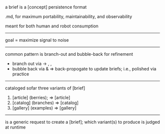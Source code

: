 a brief is a [concept] persistence format

.md, for maximum portability, maintainability, and observability

meant for both human and robot consumption

---

goal = maximize signal to noise

---

common pattern is branch-out and bubble-back for refinement
- branch out via <elaborate> -> <illustrate>, <cataloglize>, <articulate>
- bubble back via <triage> & <compress> => back-propogate to update briefs; i.e., polished via practice

---

cataloged sofar three variants of [brief]
  1. [article] (berries); <articulate> => [article]
  2. [catalog] (branches) <catalogize> => [catalog]
  3. [gallery] (examples) <illustrate> => [gallery]

---

<enbrief> is a generic request to create a [brief]; which variant(s) to produce is judged at runtime

